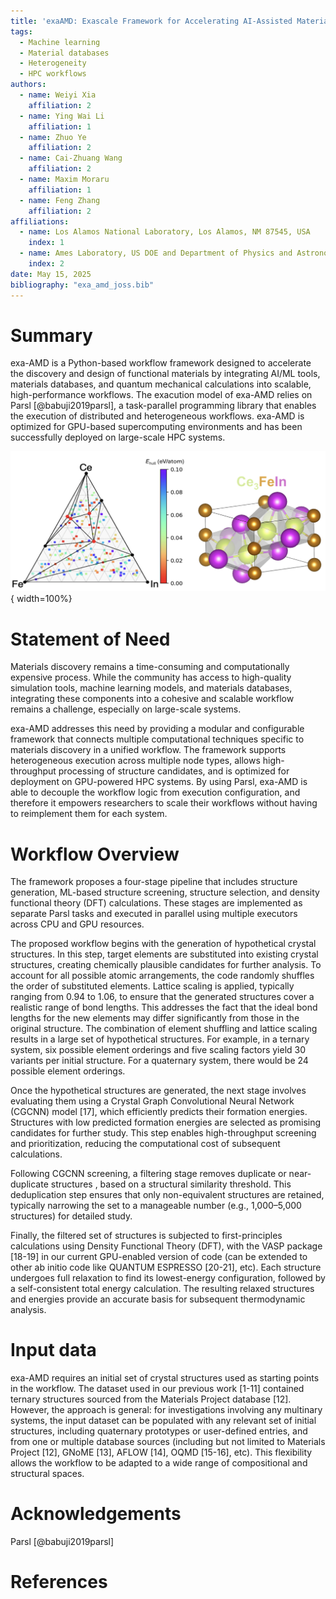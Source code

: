```yaml
---
title: 'exaAMD: Exascale Framework for Accelerating AI-Assisted Materials Discovery and Design'
tags:
  - Machine learning
  - Material databases
  - Heterogeneity
  - HPC workflows
authors:
  - name: Weiyi Xia
    affiliation: 2
  - name: Ying Wai Li
    affiliation: 1
  - name: Zhuo Ye
    affiliation: 2
  - name: Cai-Zhuang Wang 
    affiliation: 2
  - name: Maxim Moraru
    affiliation: 1
  - name: Feng Zhang 
    affiliation: 2
affiliations:
  - name: Los Alamos National Laboratory, Los Alamos, NM 87545, USA
    index: 1
  - name: Ames Laboratory, US DOE and Department of Physics and Astronomy, Iowa State University, Ames, Iowa 50011, United States
    index: 2
date: May 15, 2025
bibliography: "exa_amd_joss.bib"
---
```



# Summary

exa-AMD is a Python-based workflow framework designed to accelerate the discovery and design of functional materials by integrating AI/ML tools, materials databases, and quantum mechanical calculations into scalable, high-performance workflows. The exacution model of exa-AMD relies on Parsl [@babuji2019parsl], a task-parallel programming library that enables the execution of distributed and heterogeneous workflows. exa-AMD is optimized for GPU-based supercomputing environments and has been successfully deployed on large-scale HPC systems.

![Prediction of new CeFeIn compounds.](CeFeIn_prediction.png){ width=100%}

# Statement of Need

Materials discovery remains a time-consuming and computationally expensive process. While the community has access to high-quality simulation tools, machine learning models, and materials databases, integrating these components into a cohesive and scalable workflow remains a challenge, especially on large-scale systems. 

exa-AMD addresses this need by providing a modular and configurable framework that connects multiple computational techniques specific to materials discovery in a unified workflow. The framework supports heterogeneous execution across multiple node types, allows high-throughput processing of structure candidates, and is optimized for deployment on GPU-powered HPC systems. By using Parsl, exa-AMD is able to decouple the workflow logic from execution configuration, and therefore it empowers researchers to scale their workflows without having to reimplement them for each system.

# Workflow Overview

The framework proposes a four-stage pipeline that includes structure generation, ML-based structure screening, structure selection, and density functional theory (DFT) calculations. These stages are implemented as separate Parsl tasks and executed in parallel using multiple executors across CPU and GPU resources.

The proposed workflow begins with the generation of hypothetical crystal structures. In this step, target elements are substituted into existing crystal structures, creating chemically plausible candidates for further analysis. To account for all possible atomic arrangements, the code randomly shuffles the order of substituted elements. Lattice scaling is applied, typically ranging from 0.94 to 1.06, to ensure that the generated structures cover a realistic range of bond lengths. This addresses the fact that the ideal bond lengths for the new elements may differ significantly from those in the original structure. The combination of element shuffling and lattice scaling results in a large set of hypothetical structures. For example, in a ternary system, six possible element orderings and five scaling factors yield 30 variants per initial structure. For a quaternary system, there would be 24 possible element orderings.

Once the hypothetical structures are generated, the next stage involves evaluating them using a Crystal Graph Convolutional Neural Network (CGCNN) model [17], which efficiently predicts their formation energies. Structures with low predicted formation energies are selected as promising candidates for further study. This step enables high-throughput screening and prioritization, reducing the computational cost of subsequent calculations.

Following CGCNN screening, a filtering stage removes duplicate or near-duplicate structures , based on a structural similarity threshold. This deduplication step ensures that only non-equivalent structures are retained, typically narrowing the set to a manageable number (e.g., 1,000–5,000 structures) for detailed study.

Finally, the filtered set of structures is subjected to first-principles calculations using Density Functional Theory (DFT), with the VASP package [18-19] in our current GPU-enabled version of code (can be extended to other ab initio code like QUANTUM ESPRESSO [20-21], etc). Each structure undergoes full relaxation to find its lowest-energy configuration, followed by a self-consistent total energy calculation. The resulting relaxed structures and energies provide an accurate basis for subsequent thermodynamic analysis.

# Input data
exa-AMD requires an initial set of crystal structures used as starting points in the workflow. The dataset used in our previous work [1-11] contained ternary structures sourced from the Materials Project database [12]. However, the approach is general: for investigations involving any multinary systems, the input dataset can be populated with any relevant set of initial structures, including quaternary prototypes or user-defined entries, and from one or multiple database sources (including but not limited to Materials Project [12], GNoME [13], AFLOW [14], OQMD [15-16], etc). This flexibility allows the workflow to be adapted to a wide range of compositional and structural spaces.

# Acknowledgements
Parsl [@babuji2019parsl]


# References